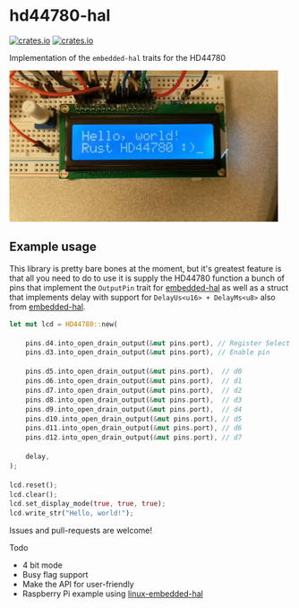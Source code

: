 # hd44780-hal

[![crates.io](https://img.shields.io/crates/v/hd44780-hal.svg)](https://crates.io/crates/hd44780-hal)
[![crates.io](https://img.shields.io/crates/d/hd44780-hal.svg)](https://crates.io/crates/hd44780-hal)

Implementation of the `embedded-hal` traits for the HD44780

![](/header.gif)



## Example usage

This library is pretty bare bones at the moment, but it's greatest feature is that all you need to do to use it is supply the HD44780 function a bunch of pins that implement the `OutputPin` trait for [embedded-hal](https://github.com/rust-embedded/embedded-hal) as well as a struct that implements delay with support for `DelayUs<u16> + DelayMs<u8>` also from [embedded-hal](https://github.com/rust-embedded/embedded-hal).

```rust
let mut lcd = HD44780::new(
    
    pins.d4.into_open_drain_output(&mut pins.port), // Register Select pin
    pins.d3.into_open_drain_output(&mut pins.port), // Enable pin

    pins.d5.into_open_drain_output(&mut pins.port),  // d0
    pins.d6.into_open_drain_output(&mut pins.port),  // d1
    pins.d7.into_open_drain_output(&mut pins.port),  // d2
    pins.d8.into_open_drain_output(&mut pins.port),  // d3
    pins.d9.into_open_drain_output(&mut pins.port),  // d4
    pins.d10.into_open_drain_output(&mut pins.port), // d5
    pins.d11.into_open_drain_output(&mut pins.port), // d6
    pins.d12.into_open_drain_output(&mut pins.port), // d7

    delay,
);

lcd.reset();
lcd.clear();
lcd.set_display_mode(true, true, true);
lcd.write_str("Hello, world!");
```

Issues and pull-requests are welcome!

Todo

- 4 bit mode
- Busy flag support
- Make the API for user-friendly
- Raspberry Pi example using [linux-embedded-hal](https://github.com/rust-embedded/linux-embedded-hal)